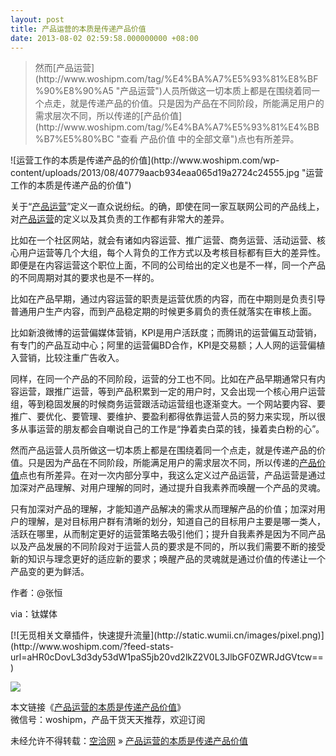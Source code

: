 ```yaml
---
layout: post
title: 产品运营的本质是传递产品价值
date: 2013-08-02 02:59:58.000000000 +08:00
---
```


> <div>然而<span class="wp_keywordlink_affiliate">[产品运营](http://www.woshipm.com/tag/%E4%BA%A7%E5%93%81%E8%BF%90%E8%90%A5 "产品运营")</span>人员所做这一切本质上都是在围绕着同一个点走，就是传递产品的价值。只是因为产品在不同阶段，所能满足用户的需求层次不同，所以传递的<span class="wp_keywordlink_affiliate">[产品价值](http://www.woshipm.com/tag/%E4%BA%A7%E5%93%81%E4%BB%B7%E5%80%BC "查看 产品价值 中的全部文章")</span>点也有所差异。</div>

<div>![运营工作的本质是传递产品的价值](http://www.woshipm.com/wp-content/uploads/2013/08/40779aacb934eaa065d19a2724c24555.jpg "运营工作的本质是传递产品的价值")

关于“<span class="wp_keywordlink_affiliate">[产品运营](http://www.woshipm.com/tag/%E4%BA%A7%E5%93%81%E8%BF%90%E8%90%A5 "查看 产品运营 中的全部文章")</span>”定义一直众说纷纭。的确，即使在同一家互联网公司的产品线上，对<span class="wp_keywordlink_affiliate">[产品运营](http://www.woshipm.com/tag/%E4%BA%A7%E5%93%81%E8%BF%90%E8%90%A5 "查看 产品运营 中的全部文章")</span>的定义以及其负责的工作都有非常大的差异。

比如在一个社区网站，就会有诸如内容运营、推广运营、商务运营、活动运营、核心用户运营等几个大组，每个人背负的工作方式以及考核目标都有巨大的差异性。即便是在内容运营这个职位上面，不同的公司给出的定义也是不一样，同一个产品的不同周期对其的要求也是不一样的。

比如在产品早期，通过内容运营的职责是运营优质的内容，而在中期则是负责引导普通用户生产内容，而到产品稳定期的时候更多肩负的责任就落实在审核上面。

比如新浪微博的运营偏媒体营销，KPI是用户活跃度；而腾讯的运营偏互动营销，有专门的产品互动中心；阿里的运营偏BD合作，KPI是交易额；人人网的运营偏植入营销，比较注重广告收入。

同样，在同一个产品的不同阶段，运营的分工也不同。比如在产品早期通常只有内容运营，跟推广运营，等到产品积累到一定的用户时，又会出现一个核心用户运营组，等到稳固发展的时候商务运营跟活动运营组也逐渐变大。一个网站要内容、要推广、要优化、要管理、要维护、要盈利都得依靠运营人员的努力来实现，所以很多从事运营的朋友都会自嘲说自己的工作是“挣着卖白菜的钱，操着卖白粉的心”。

然而产品运营人员所做这一切本质上都是在围绕着同一个点走，就是传递产品的价值。只是因为产品在不同阶段，所能满足用户的需求层次不同，所以传递的<span class="wp_keywordlink_affiliate">[产品价值](http://www.woshipm.com/tag/%E4%BA%A7%E5%93%81%E4%BB%B7%E5%80%BC "查看 产品价值 中的全部文章")</span>点也有所差异。在对一次内部分享中，我这么定义过产品运营，产品运营是通过加深对产品理解、对用户理解的同时，通过提升自我素养而唤醒一个产品的灵魂。

只有加深对产品的理解，才能知道产品解决的需求从而理解产品的价值；加深对用户的理解，是对目标用户群有清晰的划分，知道自己的目标用户主要是哪一类人，活跃在哪里，从而制定更好的运营策略去吸引他们；提升自我素养是因为不同产品以及产品发展的不同阶段对于运营人员的要求是不同的，所以我们需要不断的接受新的知识与理念更好的适应新的要求；唤醒产品的灵魂就是通过价值的传递让一个产品变的更为鲜活。

作者：@张恒

via：钛媒体

</div>[![无觅相关文章插件，快速提升流量](http://static.wumii.cn/images/pixel.png)](http://www.woshipm.com/?feed-stats-url=aHR0cDovL3d3dy53dW1paS5jb20vd2lkZ2V0L3JlbGF0ZWRJdGVtcw==)

![](http://www.woshipm.com/?feed-stats-post-id=36740)

本文链接《[产品运营的本质是传递产品价值](http://www.woshipm.com/operate/36740.html "产品运营的本质是传递产品价值")》  
微信号：woshipm，产品干货天天推荐，欢迎订阅

未经允许不得转载：[空洽网](http://kongqia.com) » [产品运营的本质是传递产品价值](http://kongqia.com/17428.html)


